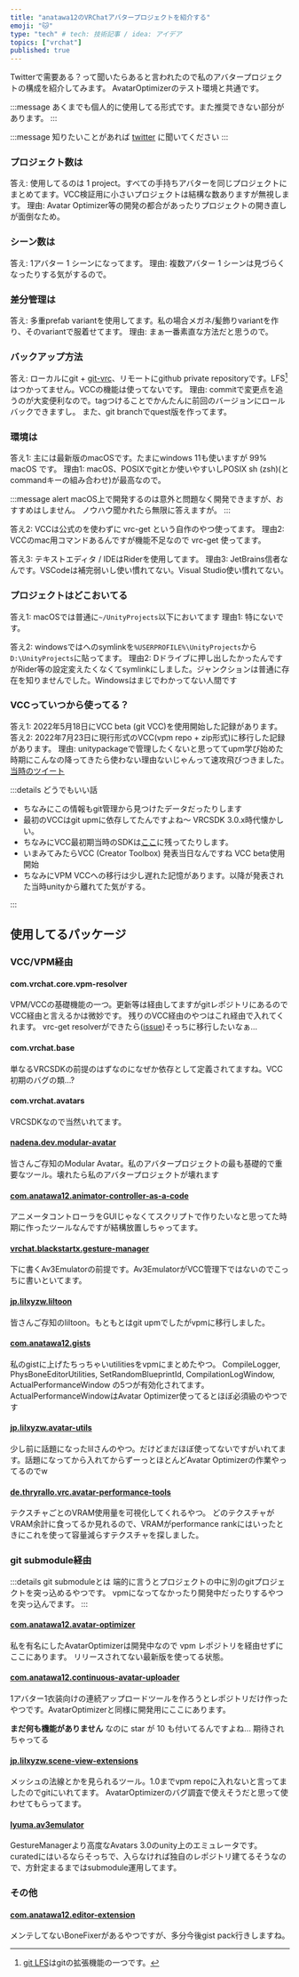 ```yaml
---
title: "anatawa12のVRChatアバタープロジェクトを紹介する"
emoji: "🐱"
type: "tech" # tech: 技術記事 / idea: アイデア
topics: ["vrchat"]
published: true
---
```


Twitterで需要ある？って聞いたらあると言われたので私のアバタープロジェクトの構成を紹介してみます。
AvatarOptimizerのテスト環境と共通です。

:::message
あくまでも個人的に使用してる形式です。また推奨できない部分があります。
:::

:::message
知りたいことがあれば [twitter](https://twitter.com/anatawa12_vrc) に聞いてください
:::

### プロジェクト数は
答え: 使用してるのは 1 project。すべての手持ちアバターを同じプロジェクトにまとめてます。VCC検証用に小さいプロジェクトは結構な数ありますが無視します。
理由: Avatar Optimizer等の開発の都合があったりプロジェクトの開き直しが面倒なため。

### シーン数は
答え: 1アバター 1 シーンになってます。
理由: 複数アバター 1 シーンは見づらくなったりする気がするので。

### 差分管理は
答え: 多重prefab variantを使用してます。私の場合メガネ/髪飾りvariantを作り、そのvariantで服着せてます。
理由: まぁ一番素直な方法だと思うので。

### バックアップ方法
答え: ローカルにgit + [git-vrc]、リモートにgithub private repositoryです。LFS[^lfs]はつかってません。VCCの機能は使ってないです。
理由: commitで変更点を追うのが大変便利なので。tagつけることでかんたんに前回のバージョンにロールバックできますし。 また、git branchでquest版を作ってます。

[git-vrc]: https://github.com/anatawa12/git-vrc

### 環境は
答え1: 主には最新版のmacOSです。たまにwindows 11も使いますが 99% macOS です。
理由1: macOS、POSIXでgitとか使いやすいしPOSIX sh (zsh)(とcommandキーの組み合わせ)が最高なので。

:::message alert
macOS上で開発するのは意外と問題なく開発できますが、おすすめはしません。
ノウハウ聞かれたら無限に答えますが。
:::

答え2: VCCは公式のを使わずに vrc-get という自作のやつ使ってます。
理由2: VCCのmac用コマンドあるんですが機能不足なので vrc-get 使ってます。

答え3: テキストエディタ / IDEはRiderを使用してます。
理由3: JetBrains信者なんです。VSCodeは補完弱いし使い慣れてない。Visual Studio使い慣れてない。

### プロジェクトはどこおいてる

答え1: macOSでは普通に`~/UnityProjects`以下においてます
理由1: 特にないです。

答え2: windowsではへのsymlinkを`%USERPROFILE%\UnityProjects`から`D:\UnityProjects`に貼ってます。
理由2: Dドライブに押し出したかったんですがRider等の設定変えたくなくてsymlinkにしました。ジャンクションは普通に存在を知りませんでした。Windowsはまじでわかってない人間です

### VCCっていつから使ってる？
答え1: 2022年5月18日にVCC beta (git VCC)を使用開始した記録があります。
答え2: 2022年7月23日に現行形式のVCC(vpm repo + zip形式)に移行した記録があります。
理由: unitypackageで管理したくないと思っててupm学び始めた時期にこんなの降ってきたら使わない理由ないじゃんって速攻飛びつきました。[当時のツイート](https://twitter.com/anatawa12_vrc/status/1526740641409269765?s=20)

:::details どうでもいい話

- ちなみにこの情報もgit管理から見つけたデータだったりします
- 最初のVCCはgit upmに依存してたんですよね〜 VRCSDK 3.0.x時代懐かしい。
- ちなみにVCC最初期当時のSDKは[ここ](https://github.com/vrchat/packages/tree/refs/tags/3.0.4)に残ってたりします。
- いまみてみたらVCC (Creator Toolbox) 発表当日なんですね VCC beta使用開始
- ちなみにVPM VCCへの移行は少し遅れた記憶があります。以降が発表された当時unityから離れてた気がする。

:::

## 使用してるパッケージ

### VCC/VPM経由

#### com.vrchat.core.vpm-resolver
VPM/VCCの基礎機能の一つ。更新等は経由してますがgitレポジトリにあるのでVCC経由と言えるかは微妙です。
残りのVCC経由のやつはこれ経由で入れてくれます。
vrc-get resolverができたら([issue](https://github.com/anatawa12/vrc-get/issues/86))そっちに移行したいなぁ...

#### com.vrchat.base
単なるVRCSDKの前提のはずなのになぜか依存として定義されてますね。VCC初期のバグの類…?

#### com.vrchat.avatars
VRCSDKなので当然いれてます。

#### [nadena.dev.modular-avatar](https://github.com/bdunderscore/modular-avatar)
皆さんご存知のModular Avatar。私のアバタープロジェクトの最も基礎的で重要なツール。壊れたら私のアバタープロジェクトが壊れます

#### [com.anatawa12.animator-controller-as-a-code](https://github.com/anatawa12/AnimatorController-as-a-Code)
アニメータコントローラをGUIじゃなくてスクリプトで作りたいなと思ってた時期に作ったツールなんですが結構放置しちゃってます。

#### [vrchat.blackstartx.gesture-manager](https://github.com/BlackStartx/VRC-Gesture-Manager)
下に書くAv3Emulatorの前提です。Av3EmulatorがVCC管理下ではないのでこっちに書いといてます。

#### [jp.lilxyzw.liltoon](https://github.com/lilxyzw/lilToon)
皆さんご存知のliltoon。もともとはgit upmでしたがvpmに移行しました。

#### [com.anatawa12.gists](https://github.com/anatawa12/unity-gist-pack/)
私のgistに上げたちっちゃいutilitiesをvpmにまとめたやつ。
CompileLogger, PhysBoneEditorUtilities, SetRandomBlueprintId, CompilationLogWindow, ActualPerformanceWindow の5つが有効化されてます。ActualPerformanceWindowはAvatar Optimizer使ってるとほぼ必須級のやつです

#### [jp.lilxyzw.avatar-utils](https://github.com/lilxyzw/lilAvatarUtils/)
少し前に話題になったlilさんのやつ。だけどまだほぼ使ってないですがいれてます。話題になってから入れてからずーっとほとんどAvatar Optimizerの作業やってるのでw

#### [de.thryrallo.vrc.avatar-performance-tools](https://github.com/Thryrallo/VRC-Avatar-Performance-Tools)
テクスチャごとのVRAM使用量を可視化してくれるやつ。 どのテクスチャがVRAM余計に食ってるか見れるので、VRAMがperformance rankにはいったときにこれを使って容量減らすテクスチャを探しました。

### git submodule経由

:::details git submoduleとは
端的に言うとプロジェクトの中に別のgitプロジェクトを突っ込めるやつです。
vpmになってなかったり開発中だったりするやつを突っ込んでます。
:::

#### [com.anatawa12.avatar-optimizer](https://github.com/anatawa12/AvatarOptimizer)
私を有名にしたAvatarOptimizerは開発中なので vpm レポジトリを経由せずにここにあります。
リリースされてない最新版を使ってる状態。

#### [com.anatawa12.continuous-avatar-uploader](https://github.com/anatawa12/ContinuousAvatarUploader)
1アバター1衣装向けの連続アップロードツールを作ろうとレポジトリだけ作ったやつです。AvatarOptimizerと同様に開発用にここにあります。

**まだ何も機能がありません** なのに star が 10 も付いてるんですよね... 期待されちゃってる

#### [jp.lilxyzw.scene-view-extensions](https://github.com/lilxyzw/lilSceneViewExtensions/)
メッシュの法線とかを見られるツール。1.0までvpm repoに入れないと言ってましたのでgitにいれてます。
AvatarOptimizerのバグ調査で使えそうだと思って使わせてもらってます。

#### [lyuma.av3emulator](https://github.com/lyuma/Av3Emulator)

GestureManagerより高度なAvatars 3.0のunity上のエミュレータです。
curatedにはいるならそっちで、入らなければ独自のレポジトリ建てるそうなので、方針定まるまではsubmodule運用してます。

### その他

#### [com.anatawa12.editor-extension](https://github.com/anatawa12/VRC-Unity-extension.git)

メンテしてないBoneFixerがあるやつですが、多分今後gist pack行きしますね。

[^lfs]: [git LFS](https://github.com/git-lfs/git-lfs)はgitの拡張機能の一つです。
